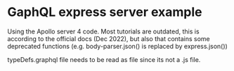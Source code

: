 # GaphQL express server example

Using the Apollo server 4 code.
Most tutorials are outdated, this is according to the official docs (Dec 2022), but also that contains some deprecated functions (e.g. body-parser.json() is replaced by express.json())

typeDefs.graphql file needs to be read as file since its not a .js file.
